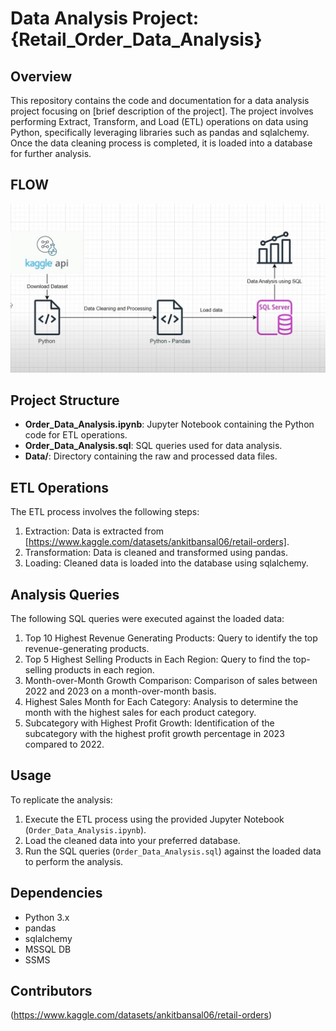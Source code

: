 # Data Analysis Project: {Retail_Order_Data_Analysis}

## Overview
This repository contains the code and documentation for a data analysis project focusing on [brief description of the project]. The project involves performing Extract, Transform, and Load (ETL) operations on data using Python, specifically leveraging libraries such as pandas and sqlalchemy. Once the data cleaning process is completed, it is loaded into a database for further analysis.

## FLOW
![Retail_Order_Data_Analysis](Retail_Order_data_Analysis_Flow.jpg)



## Project Structure
- **Order_Data_Analysis.ipynb**: Jupyter Notebook containing the Python code for ETL operations.
- **Order_Data_Analysis.sql**: SQL queries used for data analysis.
- **Data/**: Directory containing the raw and processed data files.

## ETL Operations
The ETL process involves the following steps:
1. Extraction: Data is extracted from [https://www.kaggle.com/datasets/ankitbansal06/retail-orders].
2. Transformation: Data is cleaned and transformed using pandas.
3. Loading: Cleaned data is loaded into the database using sqlalchemy.

## Analysis Queries

The following SQL queries were executed against the loaded data:

1. Top 10 Highest Revenue Generating Products: Query to identify the top revenue-generating products.
2. Top 5 Highest Selling Products in Each Region: Query to find the top-selling products in each region.
3. Month-over-Month Growth Comparison: Comparison of sales between 2022 and 2023 on a month-over-month basis.
4. Highest Sales Month for Each Category: Analysis to determine the month with the highest sales for each product category.
5. Subcategory with Highest Profit Growth: Identification of the subcategory with the highest profit growth percentage in 2023 compared to 2022.

## Usage
To replicate the analysis:
1. Execute the ETL process using the provided Jupyter Notebook (`Order_Data_Analysis.ipynb`).
2. Load the cleaned data into your preferred database.
3. Run the SQL queries (`Order_Data_Analysis.sql`) against the loaded data to perform the analysis.

## Dependencies
- Python 3.x
- pandas
- sqlalchemy
- MSSQL DB
- SSMS


## Contributors
(https://www.kaggle.com/datasets/ankitbansal06/retail-orders)
